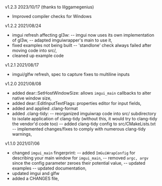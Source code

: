 v1.2.3 2023/10/17 (thanks to lilggamegenius)
- Improved compiler checks for Windows

v1.2.2 2021/08/24
- imgui refresh affecting gl3w:
-- imgui now uses its own implementation of gl3w,
-- adapted imguiwrapper's main to use it,
- fixed examples not being built
-- 'standlone' check always failed after moving code into src/,
- cleaned up example code

v1.2.1 2021/08/17
- imgui/glfw refresh, spec to capture fixes to multiline inputs

v1.2.0 2021/08/08
- added dear::SetHostWindowSize: allows `imgui_main` callbacks to alter native window size,
- added dear::EditInputTextFlags: properties editor for input fields,
- added and applied .clang-format
- added .clang-tidy:
-- reorganized imguiwrap code into src/ subdirectory to isolate application of clang-tidy
   (without this, it would try to clang-tidy the vendor'd code too)
-- added clang-tidy config to src/CMakeLists.txt
-- implemented changes/fixes to comply with numerous clang-tidy warnings,

v1.1.0 2021/07/06
- changed `imgui_main` fingerprint:
-- added `ImGuiWrapConfig` for describing your main window for `imgui_main`,
-- removed `argc, argv` since the config parameter zeroes their potential value,
-- updated examples
-- updated documentation,
- updated imgui and glfw
- added a CHANGES file,

